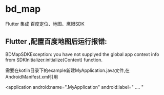 # bd_map
Flutter 集成 百度定位、地图、鹰眼SDK
## Flutter ,配置百度地图后运行报错:
BDMapSDKException: you have not supplyed the global app context info from SDKInitializer.initialize(Context) function.

需要在kotlin目录下的example新建MyApplication.java文件,在AndroidManifest.xml引用

<application
android:name=".MyApplication"
android:label=" .... "
</application>
